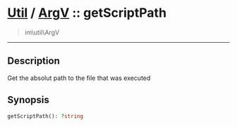 # [Util](Util.md) / [ArgV](Util-ArgV.md) :: getScriptPath
 > im\util\ArgV
____

## Description
Get the absolut path to the file that was executed

## Synopsis
```php
getScriptPath(): ?string
```
